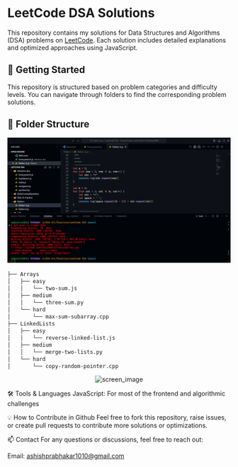 # LeetCode DSA Solutions

This repository contains my solutions for Data Structures and Algorithms (DSA) problems on [LeetCode](https://leetcode.com/). Each solution includes detailed explanations and optimized approaches using JavaScript.

## 🚀 Getting Started

This repository is structured based on problem categories and difficulty levels. You can navigate through folders to find the corresponding problem solutions.

   
## 📁 Folder Structure
![Second loading Page](https://github.com/ashish8513/Leetcode-dsa/blob/main/vs%20code.png)

```plaintext
├── Arrays
│   ├── easy
│   │   └── two-sum.js
│   ├── medium
│   │   └── three-sum.py
│   └── hard
│       └── max-sum-subarray.cpp
├── LinkedLists
│   ├── easy
│   │   └── reverse-linked-list.js
│   ├── medium
│   │   └── merge-two-lists.py
│   └── hard
│       └── copy-random-pointer.cpp

````
<p align="center" >
   <img  src="https://github.com/ashish8513/Leetcode-dsa/blob/main/daily.png" width="600" alt="screen_image"/>
</p>
🛠 Tools & Languages
JavaScript: For most of the frontend and algorithmic challenges

💡 How to Contribute in Github
Feel free to fork this repository, raise issues, or create pull requests to contribute more solutions or optimizations.

📫 Contact
For any questions or discussions, feel free to reach out:

Email: ashishprabhakar1010@gmail.com
